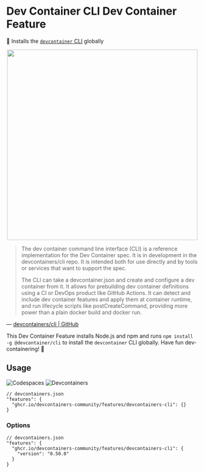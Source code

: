 # Dev Container CLI Dev Container Feature

🐳 Installs the [`devcontainer` CLI] globally

<p align=center>
  <img width=500 src="https://user-images.githubusercontent.com/61068799/265791861-afed8527-719c-441e-bb3e-73bca28f7665.png">
</p>

> The dev container command line interface (CLI) is a reference implementation
> for the Dev Container spec. It is in development in the devcontainers/cli
> repo. It is intended both for use directly and by tools or services that want
> to support the spec.
>
> The CLI can take a devcontainer.json and create and configure a dev container
> from it. It allows for prebuilding dev container definitions using a CI or
> DevOps product like GitHub Actions. It can detect and include dev container
> features and apply them at container runtime, and run lifecycle scripts like
> postCreateCommand, providing more power than a plain docker build and docker
> run.

&mdash; [devcontainers/cli | GitHub](https://github.com/devcontainers/cli)

This Dev Container Feature installs Node.js and npm and runs
`npm install -g @devcontainer/cli` to install the `devcontainer` CLI globally.
Have fun dev-containering! 🚀

## Usage

![Codespaces](https://img.shields.io/static/v1?style=for-the-badge&message=Codespaces&color=181717&logo=GitHub&logoColor=FFFFFF&label=)
![Devcontainers](https://img.shields.io/static/v1?style=for-the-badge&message=Devcontainers&color=2496ED&logo=Docker&logoColor=FFFFFF&label=)

```jsonc
// devcontainers.json
"features": {
  "ghcr.io/devcontainers-community/features/devcontainers-cli": {}
}
```

### Options

```jsonc
// devcontainers.json
"features": {
  "ghcr.io/devcontainers-community/features/devcontainers-cli": {
    "version": "0.50.0"
  }
}
```

[`devcontainer` CLI]: https://github.com/devcontainers/cli
